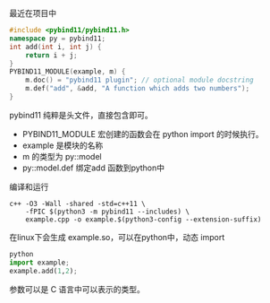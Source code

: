 最近在项目中



```cpp
#include <pybind11/pybind11.h>
namespace py = pybind11;
int add(int i, int j) {
    return i + j;
}
PYBIND11_MODULE(example, m) {
    m.doc() = "pybind11 plugin"; // optional module docstring
    m.def("add", &add, "A function which adds two numbers");
}
```

pybind11 纯粹是头文件，直接包含即可。

* PYBIND11_MODULE 宏创建的函数会在 python import 的时候执行。
* example 是模块的名称
* m 的类型为 py::model
* py::model.def 绑定add 函数到python中

编译和运行

```shell
c++ -O3 -Wall -shared -std=c++11 \
	-fPIC $(python3 -m pybind11 --includes) \
	example.cpp -o example.$(python3-config --extension-suffix)
```

在linux下会生成 example.so，可以在python中，动态 import

```python
python
import example;
example.add(1,2);
```

参数可以是 C 语言中可以表示的类型。

















